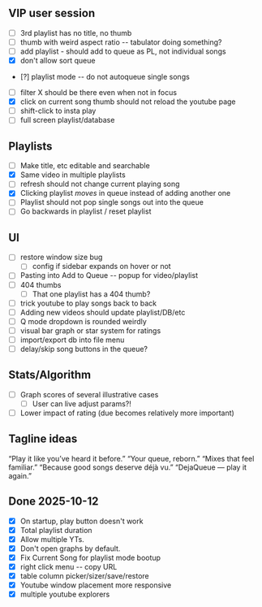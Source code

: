 ## VIP user session

- [ ] 3rd playlist has no title, no thumb
- [ ] thumb with weird aspect ratio -- tabulator doing something?
- [ ] add playlist - should add to queue as PL, not individual songs
- [x] don't allow sort queue
- [?] playlist mode -- do not autoqueue single songs
- [ ] filter X should be there even when not in focus
- [x] click on current song thumb should not reload the youtube page
- [ ] shift-click to insta play
- [ ] full screen playlist/database

## Playlists

- [ ] Make title, etc editable and searchable
- [x] Same video in multiple playlists
- [ ] refresh should not change current playing song
- [x] Clicking playlist _moves_ in queue instead of adding another one
- [ ] Playlist should not pop single songs out into the queue
- [ ] Go backwards in playlist / reset playlist

## UI

- [ ] restore window size bug
  - [ ] config if sidebar expands on hover or not
- [ ] Pasting into Add to Queue -- popup for video/playlist
- [ ] 404 thumbs
  - [ ] That one playlist has a 404 thumb?
- [ ] trick youtube to play songs back to back
- [ ] Adding new videos should update playlist/DB/etc
- [ ] Q mode dropdown is rounded weirdly
- [ ] visual bar graph or star system for ratings
- [ ] import/export db into file menu
- [ ] delay/skip song buttons in the queue?

## Stats/Algorithm

- [ ] Graph scores of several illustrative cases
  - [ ] User can live adjust params?!
- [ ] Lower impact of rating (due becomes relatively more important)

## Tagline ideas

“Play it like you’ve heard it before.”
“Your queue, reborn.”
“Mixes that feel familiar.”
“Because good songs deserve déjà vu.”
“DejaQueue — play it again.”

## Done 2025-10-12

- [x] On startup, play button doesn't work
- [x] Total playlist duration
- [x] Allow multiple YTs.
- [x] Don't open graphs by default.
- [x] Fix Current Song for playlist mode bootup
- [x] right click menu -- copy URL
- [x] table column picker/sizer/save/restore
- [x] Youtube window placement more responsive
- [x] multiple youtube explorers
